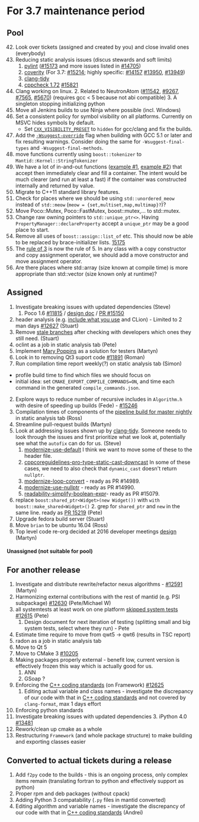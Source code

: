 For 3.7 maintenance period
==========================

Pool
----

42. Look over tickets (assigned and created by you) and close invalid ones (everybody)
1. Reducing static analysis issues (discus stewards and soft limits)
   1. [pylint](http://builds.mantidproject.org/job/master_pylint/) ([#15173](https://github.com/mantidproject/mantid/issues/15173) and more issues listed in [#14705](https://github.com/mantidproject/mantid/issues/14705))
   2. [coverity](https://scan.coverity.com/projects/335) (For 3.7: [#15214](http://github.com/mantidproject/mantid/issues/15214); highly specific: [#14157](http://github.com/mantidproject/mantid/issues/14157) [#13950](https://github.com/mantidproject/mantid/issues/13950), [#13949](https://github.com/mantidproject/mantid/issues/13949))
   3. [clang-tidy](http://builds.mantidproject.org/view/Static%20Analysis/job/clang_tidy/)
   4. [cppcheck 1.72](http://builds.mantidproject.org/view/Static%20Analysis/job/cppcheck-1.72/) [#15821](https://github.com/mantidproject/mantid/issues/15281)
1. Clang working on linux. 
   2. Related to NeutronAtom ([#11542](https://github.com/mantidproject/mantid/issues/11542), [#9267](https://github.com/mantidproject/mantid/issues/9267), [#7565](https://github.com/mantidproject/mantid/issues/7565), [#5670](https://github.com/mantidproject/mantid/issues/5670))  (requires gcc < 5 because not abi compatible)
   3. A singleton stopping initializing python
1. Move all Jenkins builds to use Ninja where possible (incl. Windows)
1. Set a consistent policy for symbol visibility on all platforms. Currently on MSVC hides symbols by default.
   - Set [`CXX_VISIBILITY_PRESET`](https://cmake.org/cmake/help/v2.8.12/cmake.html#prop_tgt:LANG_VISIBILITY_PRESET) to `hidden` for gcc/clang and fix the builds. 
1. Add the [`-Wsuggest-override`](https://gcc.gnu.org/onlinedocs/gcc/Warning-Options.html) flag when building with GCC 5.1 or later and fix resulting warnings. Consider doing the same for `-Wsuggest-final-types` and `-Wsuggest-final-methods`.
1. move functions currently using `boost::tokenizer` to `Mantid::Kernel::StringTokenizer`
1. We have a lot of in-and-out functions ([example #1](https://github.com/mantidproject/mantid/blob/master/MantidQt/MantidWidgets/src/AlgorithmSelectorWidget.cpp#L151), [example #2](https://github.com/mantidproject/mantid/blob/master/Framework/Kernel/src/ConfigService.cpp#L75)) that accept then immediately clear and fill a container. The intent would be much clearer (and run at least a fast) if the container was constructed internally and returned by value. 
1. Migrate to C++11 standard library features.
  2. Check for places where we should be using `std::unordered_meow` instead of `std::meow` (`meow = {set,multiset,map,multimap}?`)?
  3. Move Poco::Mutex, Poco::FastMutex, boost::mutex,... to std::mutex.
  4. Change raw owning pointers to `std::unique_ptr<>`. Having `PropertyManager::declareProperty` accept a `unique_ptr` may be a good place to start.
  5. Remove all uses of `boost::assign::list_of` etc. This should now be able to be replaced by brace-initializer lists. [15175](https://github.com/mantidproject/mantid/issues/15175) 
  6. The [rule of 3](https://en.wikipedia.org/wiki/Rule_of_three_(C%2B%2B_programming)) is now the rule of 5. In any class with a copy constructor and copy assignment operator, we should add a move constructor and move assignment operator.
  7. Are there places where std::array (size known at compile time)  is more appropriate than std::vector (size known only at runtime)?

Assigned
--------

1. Investigate breaking issues with updated dependencies (Steve)
    1. Poco 1.6 [#11815](http://github.com/mantidproject/mantid/issues/11815) / [design doc](https://github.com/mantidproject/documents/blob/master/Design/PocoStringTokenizer.md) / [PR #15150](https://github.com/mantidproject/mantid/pull/15150)
1. header analysis (e.g. [include what you use](http://www.mantidproject.org/IWYU) and CLion) - Limited to 2 man days [#12627](https://github.com/mantidproject/mantid/issues/12627) (Stuart)
2. Remove [stale branches](https://github.com/mantidproject/mantid/branches/stale) after checking with developers which ones they still need. (Stuart)
1. oclint as a job in static analysis tab (Pete)
1. Implement [Mary Poppins](https://github.com/mary-poppins/mary-poppins) as a solution for testers (Martyn)
1. Look in to removing Qt3 suport code [#11891](https://github.com/mantidproject/mantid/issues/11891)  (Roman)
2. Run compilation time report weekly(?) on static analysis tab (Simon)
  -  profile build time to find which files we should focus on
  -  initial idea: set `CMAKE_EXPORT_COMPILE_COMMANDS=ON`, and time each command in the generated `compile_commands.json`.
2. Explore ways to reduce number of recursive includes in `Algorithm.h` with desire of speeding up builds (Fede) - [#15246](https://github.com/mantidproject/mantid/issues/15246)
1084. Compilation times of components of the [pipeline build for master nightly](http://builds.mantidproject.org/view/Master%20Pipeline/) in static analysis tab (Ross)
1085. Streamline pull-request builds (Martyn)
1. Look at addressing issues shown up by [clang-tidy](http://builds.mantidproject.org/view/Static%20Analysis/job/clang_tidy). Someone needs to look through the issues and first prioritize what we look at, potentially see what the `autofix` can do for us. (Steve)
   1. [modernize-use-default](https://github.com/mantidproject/mantid/compare/modernize-use-default) I think we want to move some of these to the header file.
   2. [cppcoreguidelines-pro-type-static-cast-downcast](https://github.com/mantidproject/mantid/compare/cppcoreguidelines-pro-type-static-cast-downcast) In some of these cases, we need to also check that `dynamic_cast` doesn't return `nullptr`. 
   3. [modernize-loop-convert](https://github.com/mantidproject/mantid/pull/14989) - ready as PR #14989.
   4. [modernize-use-nullptr](https://github.com/mantidproject/mantid/pull/14990) - ready as PR #14990.
   5. [readability-simplify-boolean-expr](https://github.com/mantidproject/mantid/pull/15079)- ready as PR #15079.
1. replace `boost:shared_ptr<Widget>(new Widget())` with `with boost::make_shared<Widget>()`
   2. grep for `shared_ptr` and `new` in the same line. ready as [PR 15219](https://github.com/mantidproject/mantid/pull/15219) (Pete)
3. Upgrade fedora build server (Stuart)
4. Move `brian` to be ubuntu 16.04 (Ross)
23. Top level code re-org decided at 2016 developer meetings [design](https://github.com/mantidproject/documents/pull/11) (Martyn)

#### Unassigned (not suitable for pool)

For another release
-------------------

1. Investigate and distribute rewrite/refactor nexus algorithms - [#12591](http://github.com/mantidproject/mantid/issues/12591)  (Martyn)
1. Harmonizing external contributions with the rest of mantid (e.g. PSI subpackage) [#12630](https://github.com/mantidproject/mantid/issues/12630) (Pete/Michael W)
1. all systemtests at least work on one platform [skipped system tests](http://developer.mantidproject.org/systemtests/) [#12615](https://github.com/mantidproject/mantid/issues/12615) (Pete)
   1. Design document for next iteration of testing (splitting small and big system tests, select where they run) - Pete
1. Estimate time require to move from qwt5 -> qwt6 (results in TSC report)
1093777. radon as a job in static analysis tab
1. Move to Qt 5
1. Move to CMake 3 [#10205](http://github.com/mantidproject/mantid/issues/10205)
1. Making packages properly external - benefit low, current version is effectively frozen this way which is actually good for us.
   1. ANN
   2. GSoap ?
1. Enforcing the [C++ coding standards](http://www.mantidproject.org/C%2B%2B_Coding_Standards) (on Framework) [#12625](http://github.com/mantidproject/mantid/issues/12625)
   1. Editing actual variable and class names - investigate the discrepancy of our code with that in [C++ coding standards](http://www.mantidproject.org/C%2B%2B_Coding_Standards) and not covered by `clang-format`, max 1 days effort
2. Enforcing python standards
1. Investigate breaking issues with updated dependencies
    3. iPython 4.0 [#13481](https://github.com/mantidproject/mantid/issues/13481)
1. Rework/clean up cmake as a whole
1. Restructuring `Framework` (and whole package structure) to make building and exporting classes easier

Converted to actual tickets during a release
--------------------------------------------

1. Add `f2py` code to the builds - this is an ongoing process, only complex items remain (translating fortran to python and effectively support as python)
1. Proper rpm and deb packages (without cpack)
1. Adding Python 3 compatability (`.py` files in mantid converted)
1. Editing algorithm and variable names - investigate the discrepancy of our code with that in [C++ coding standards](http://www.mantidproject.org/C%2B%2B_Coding_Standards) (Andrei)
